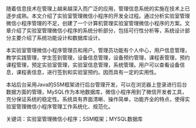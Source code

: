 随着信息技术在管理上越来越深入而广泛的应用，管理信息系统的实施在技术上已逐步成熟。本文介绍了实验室管理微信小程序的开发全过程。通过分析实验室管理微信小程序管理的不足，创建了一个计算机管理实验室管理微信小程序的方案。文章介绍了实验室管理微信小程序的系统分析部分，包括可行性分析等，系统设计部分主要介绍了系统功能设计和数据库设计。

本实验室管理微信小程序管理员和用户。管理员功能有个人中心，用户信息管理，教学实践管理，学生签到管理，设备信息管理，设备预约管理，课程表管理，预约课程管理，预定实验室管理，实验室信息管理，系统管理。用户可以查看设备信息，课程表信息，进行签到和实验室预约。因而具有一定的实用性。

本站后台采用Java的SSM框架进行后台管理开发，可以在浏览器上登录进行后台数据方面的管理，MySQL作为本地数据库，微信小程序用到了微信开发者工具，充分保证系统的稳定性。系统具有界面清晰、操作简单，功能齐全的特点，使得实验室管理微信小程序管理工作系统化、规范化。

关键词：实验室管理微信小程序；SSM框架；MYSQL数据库
